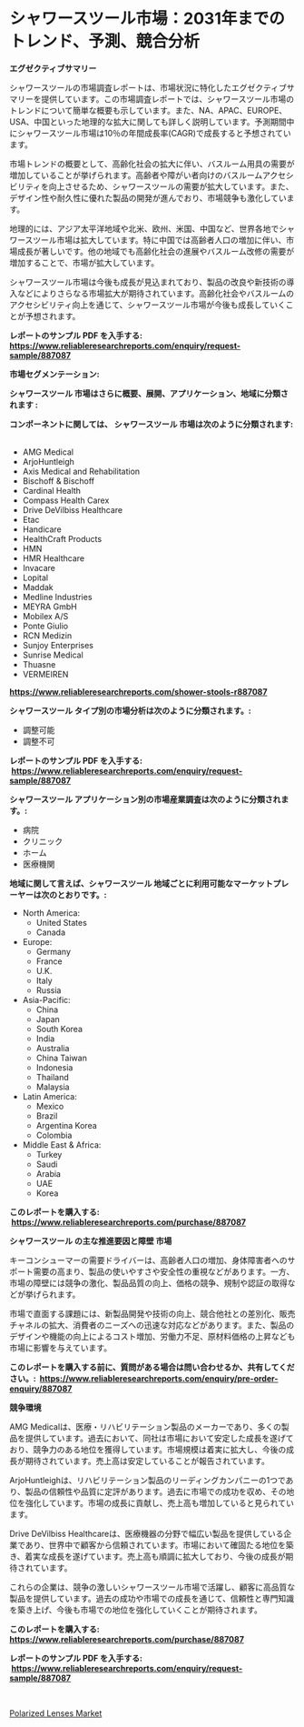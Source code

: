 <p><h1>シャワースツール市場：2031年までのトレンド、予測、競合分析</h1></p><p><strong>エグゼクティブサマリー</strong></p>
<p><p>シャワースツールの市場調査レポートは、市場状況に特化したエグゼクティブサマリーを提供しています。この市場調査レポートでは、シャワースツール市場のトレンドについて簡単な概要も示しています。また、NA、APAC、EUROPE、USA、中国といった地理的な拡大に関しても詳しく説明しています。予測期間中にシャワースツール市場は10％の年間成長率(CAGR)で成長すると予想されています。</p><p>市場トレンドの概要として、高齢化社会の拡大に伴い、バスルーム用具の需要が増加していることが挙げられます。高齢者や障がい者向けのバスルームアクセシビリティを向上させるため、シャワースツールの需要が拡大しています。また、デザイン性や耐久性に優れた製品の開発が進んでおり、市場競争も激化しています。</p><p>地理的には、アジア太平洋地域や北米、欧州、米国、中国など、世界各地でシャワースツール市場は拡大しています。特に中国では高齢者人口の増加に伴い、市場成長が著しいです。他の地域でも高齢化社会の進展やバスルーム改修の需要が増加することで、市場が拡大しています。</p><p>シャワースツール市場は今後も成長が見込まれており、製品の改良や新技術の導入などによりさらなる市場拡大が期待されています。高齢化社会やバスルームのアクセシビリティ向上を通じて、シャワースツール市場が今後も成長していくことが予想されます。</p></p>
<p><strong>レポートのサンプル PDF を入手する: <a href="https://www.reliableresearchreports.com/enquiry/request-sample/887087">https://www.reliableresearchreports.com/enquiry/request-sample/887087</a></strong></p>
<p><strong>市場セグメンテーション:</strong></p>
<p><strong> シャワースツール 市場はさらに概要、展開、アプリケーション、地域に分類されます :</strong></p>
<p><strong>コンポーネントに関しては、 シャワースツール 市場は次のように分類されます: &nbsp;</strong></p>
<p><ul><li>AMG Medical</li><li>ArjoHuntleigh</li><li>Axis Medical and Rehabilitation</li><li>Bischoff & Bischoff</li><li>Cardinal Health</li><li>Compass Health Carex</li><li>Drive DeVilbiss Healthcare</li><li>Etac</li><li>Handicare</li><li>HealthCraft Products</li><li>HMN</li><li>HMR Healthcare</li><li>Invacare</li><li>Lopital</li><li>Maddak</li><li>Medline Industries</li><li>MEYRA GmbH</li><li>Mobilex A/S</li><li>Ponte Giulio</li><li>RCN Medizin</li><li>Sunjoy Enterprises</li><li>Sunrise Medical</li><li>Thuasne</li><li>VERMEIREN</li></ul></p>
<p><strong><a href="https://www.reliableresearchreports.com/shower-stools-r887087">https://www.reliableresearchreports.com/shower-stools-r887087</a></strong></p>
<p><strong> シャワースツール タイプ別の市場分析は次のように分類されます。:</strong></p>
<p><ul><li>調整可能</li><li>調整不可</li></ul></p>
<p><strong>レポートのサンプル PDF を入手する: &nbsp;<a href="https://www.reliableresearchreports.com/enquiry/request-sample/887087">https://www.reliableresearchreports.com/enquiry/request-sample/887087</a></strong></p>
<p><strong> シャワースツール アプリケーション別の市場産業調査は次のように分類されます。:</strong></p>
<p><ul><li>病院</li><li>クリニック</li><li>ホーム</li><li>医療機関</li></ul></p>
<p><strong>地域に関して言えば、シャワースツール 地域ごとに利用可能なマーケットプレーヤーは次のとおりです。:</strong></p>
<p><ul>
    <li>
        North America:
        <ul>
            <li>United States</li>
            <li>Canada</li>
        </ul>
    </li>
    <li>
        Europe:
        <ul>
            <li>Germany</li>
            <li>France</li>
            <li>U.K.</li>
            <li>Italy</li>
            <li>Russia</li>
        </ul>
    </li>
    <li>
        Asia-Pacific:
        <ul>
            <li>China</li>
            <li>Japan</li>
            <li>South Korea</li>
            <li>India</li>
            <li>Australia</li>
            <li>China Taiwan</li>
            <li>Indonesia</li>
            <li>Thailand</li>
            <li>Malaysia</li>
        </ul>
    </li>
    <li>
        Latin America:
        <ul>
            <li>Mexico</li>
            <li>Brazil</li>
            <li>Argentina Korea</li>
            <li>Colombia</li>
        </ul>
    </li>
    <li>
        Middle East & Africa:
        <ul>
            <li>Turkey</li>
            <li>Saudi</li>
            <li>Arabia</li>
            <li>UAE</li>
            <li>Korea</li>
        </ul>
    </li>
    </ul></p>
<p><strong>このレポートを購入する: &nbsp;<a href="https://www.reliableresearchreports.com/purchase/887087">https://www.reliableresearchreports.com/purchase/887087</a></strong></p>
<p><strong>シャワースツール の主な推進要因と障壁 市場</strong></p>
<p><p>キーコンシューマーの需要ドライバーは、高齢者人口の増加、身体障害者へのサポート需要の高まり、製品の使いやすさや安全性の重視などがあります。一方、市場の障壁には競争の激化、製品品質の向上、価格の競争、規制や認証の取得などが挙げられます。</p><p>市場で直面する課題には、新製品開発や技術の向上、競合他社との差別化、販売チャネルの拡大、消費者のニーズへの迅速な対応などがあります。また、製品のデザインや機能の向上によるコスト増加、労働力不足、原材料価格の上昇なども市場に影響を与えています。</p></p>
<p><strong>このレポートを購入する前に、質問がある場合は問い合わせるか、共有してください。:&nbsp; <a href="https://www.reliableresearchreports.com/enquiry/pre-order-enquiry/887087">https://www.reliableresearchreports.com/enquiry/pre-order-enquiry/887087</a></strong></p>
<p><strong>競争環境</strong></p>
<p><p>AMG Medicalは、医療・リハビリテーション製品のメーカーであり、多くの製品を提供しています。過去において、同社は市場において安定した成長を遂げており、競争力のある地位を獲得しています。市場規模は着実に拡大し、今後の成長が期待されています。売上高は安定していることが報告されています。</p><p>ArjoHuntleighは、リハビリテーション製品のリーディングカンパニーの1つであり、製品の信頼性や品質に定評があります。過去に市場での成功を収め、その地位を強化しています。市場の成長に貢献し、売上高も増加していると見られています。</p><p>Drive DeVilbiss Healthcareは、医療機器の分野で幅広い製品を提供している企業であり、世界中で顧客から信頼されています。市場において確固たる地位を築き、着実な成長を遂げています。売上高も順調に拡大しており、今後の成長が期待されています。</p><p>これらの企業は、競争の激しいシャワースツール市場で活躍し、顧客に高品質な製品を提供しています。過去の成功や市場での成長を通じて、信頼性と専門知識を築き上げ、今後も市場での地位を強化していくことが期待されます。</p></p>
<p><strong>このレポートを購入する: &nbsp; <a href="https://www.reliableresearchreports.com/purchase/887087">https://www.reliableresearchreports.com/purchase/887087</a></strong></p>
<p><strong>レポートのサンプル PDF を入手する: &nbsp;<a href="https://www.reliableresearchreports.com/enquiry/request-sample/887087">https://www.reliableresearchreports.com/enquiry/request-sample/887087</a></strong><strong></strong></p>
<p>&nbsp;</p>
<p><p><a href="https://silk-columnist-571.notion.site/Polarized-Lenses-Market-Insights-Market-Players-and-Forecast-Till-2031-921c94b54a92462c920f62f6d786ccae">Polarized Lenses Market</a></p></p>